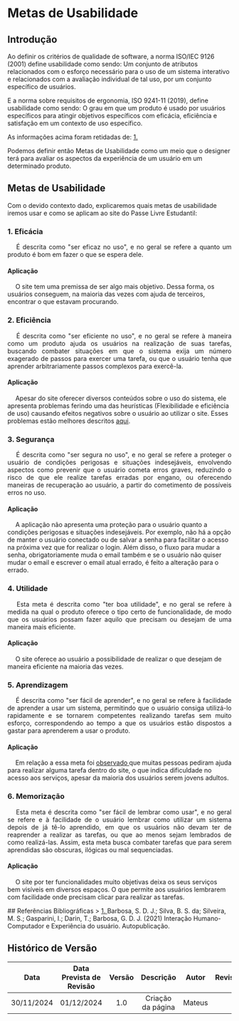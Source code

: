 # Metas de Usabilidade
## Introdução
Ao definir os critérios de qualidade de software, a norma ISO/IEC 9126 (2001) define usabilidade como
sendo: Um conjunto de atributos relacionados com o esforço necessário para o uso de um sistema
interativo e relacionados com a avaliação individual de tal uso, por um conjunto específico de
usuários.

E a norma sobre requisitos de ergonomia, ISO 9241-11 (2019), define usabilidade como sendo:
O grau em que um produto é usado por usuários específicos para atingir objetivos específicos
com eficácia, eficiência e satisfação em um contexto de uso específico.

As informações acima foram retidadas de: <a id="anchor_1" href="#REF1">1.</a>

Podemos definir então Metas de Usabilidade como um meio que o designer terá para avaliar os aspectos da experiência de um usuário em um determinado produto.

## Metas de Usabilidade
Com o devido contexto dado, explicaremos quais metas de usabilidade iremos usar e como se aplicam ao site do Passe Livre Estudantil:

### 1. Eficácia
<p style=" text-align: justify">
&emsp;  É descrita como "ser eficaz no uso", e no geral se refere a quanto um produto é bom em fazer o que se espera dele.
</p>

#### Aplicação

&emsp; O site tem uma premissa de ser algo mais objetivo. Dessa forma, os usuários conseguem, na maioria das vezes com ajuda de terceiros, encontrar o que estavam procurando.
</p>


### 2. Eficiência
<p style=" text-align: justify">
&emsp;  É descrita como "ser eficiente no uso", e no geral se refere à maneira como um produto ajuda os usuários na realização de suas tarefas, buscando combater situações em que o sistema exija um número exagerado de passos para exercer uma tarefa, ou que o usuário tenha que aprender arbitrariamente passos complexos para exercê-la.
</p>

#### Aplicação

&emsp; Apesar do site oferecer diversos conteúdos sobre o uso do sistema, ele apresenta problemas ferindo uma das heurísticas (Flexibilidade e eficiência de uso) causando efeitos negativos sobre o usuário ao utilizar o site. Esses problemas estão melhores descritos <a href="https://interacao-humano-computador.github.io/2022.1-AgenciaVirtualNeoenergia/planejamento/avalia%C3%A7%C3%B5es_dos_sites/agencia_virtual/#8-flexibilidade-e-eficiencia-de-uso" target="_blank">aqui</a>.
</p>


### 3. Segurança
<p style=" text-align: justify">
&emsp;  É descrita como "ser segura no uso", e no geral se refere a proteger o usuário de condições perigosas e situações indesejáveis, envolvendo aspectos como prevenir que o usuário cometa erros graves, reduzindo o risco de que ele realize tarefas erradas por engano, ou oferecendo maneiras de recuperação ao usuário, a partir do cometimento de possíveis erros no uso.
</p>

#### Aplicação

&emsp; A aplicação não apresenta uma proteção para o usuário quanto a condições perigosas e situações indesejáveis. Por exemplo, não há a opção de manter o usuário conectado ou de salvar a senha para facilitar o acesso na próxima vez que for realizar o login. Além disso, o fluxo para mudar a senha, obrigatoriamente muda o email também e se o usuário não quiser mudar o email e escrever o email atual errado, é feito a alteração para o errado.
</p>


### 4. Utilidade
<p style=" text-align: justify">
&emsp;  Esta meta é descrita como "ter boa utilidade", e no geral se refere à medida na qual o produto oferece o tipo certo de funcionalidade, de modo que os usuários possam fazer aquilo que precisam ou desejam de uma maneira mais eficiente.
</p>

#### Aplicação

&emsp; O site oferece ao usuário a possibilidade de realizar o que desejam de maneira eficiente na maioria das vezes.
</p>


### 5. Aprendizagem
<p style=" text-align: justify">
&emsp;  É descrita como "ser fácil de aprender", e no geral se refere à facilidade de aprender a usar um sistema, permitindo que o usuário consiga utilizá-lo rapidamente e se tornarem competentes realizando tarefas sem muito esforço, correspondendo ao tempo a que os usuários estão dispostos a gastar para aprenderem a usar o produto.
</p>

#### Aplicação

&emsp; Em relação a essa meta foi <a href="https://interacao-humano-computador.github.io/2022.1-AgenciaVirtualNeoenergia/perfil_do_usu%C3%A1rio/#observacoes" target="_blank"> observado </a> que muitas pessoas pediram ajuda para realizar alguma tarefa dentro do site, o que indica dificuldade no acesso aos serviços, apesar da maioria dos usuários serem jovens adultos.        
</p>


### 6. Memorização
<p style=" text-align: justify">
&emsp;  Esta meta é descrita como "ser fácil de lembrar como usar", e no geral se refere e à facilidade de o usuário lembrar como utilizar um sistema depois de já tê-lo aprendido, em que os usuários não devam ter de reaprender a realizar as tarefas, ou que ao menos sejam lembrados de como realizá-las. Assim, esta meta busca combater tarefas que para serem aprendidas são obscuras, ilógicas ou mal sequenciadas.
</p>

#### Aplicação

&emsp; O site por ter funcionalidades muito objetivas deixa os seus serviços bem visíveis em diversos espaços. O que permite aos usuários lembrarem com facilidade onde precisam clicar para realizar as tarefas.
</p>
## Referências Bibliográficas
> <a id="REF1" href="#anchor_1">1. </a>Barbosa, S. D. J.; Silva, B. S. da; Silveira, M. S.; Gasparini, I.; Darin, T.; Barbosa, G. D. J. (2021)
Interação Humano-Computador e Experiência do usuário. Autopublicação.

## Histórico de Versão

|    Data    | Data Prevista de Revisão | Versão |     Descrição     | Autor  | Revisor |
| :--------: | :----------------------: | :----: | :---------------: | :----: | :-----: |
| 30/11/2024 |        01/12/2024        |  1.0   | Criação da página | Mateus |         |
